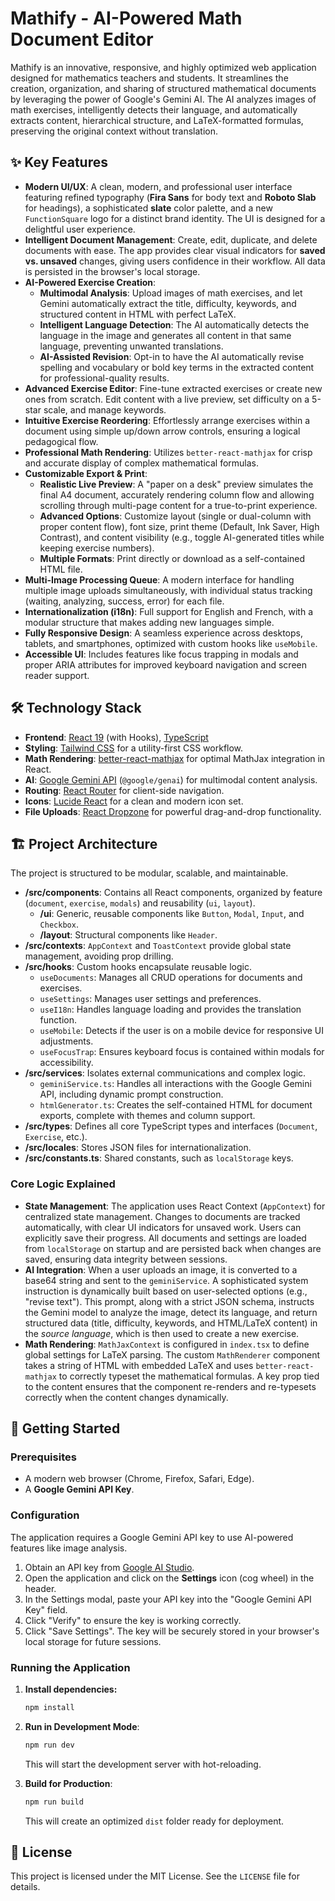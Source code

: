 # Mathify - AI-Powered Math Document Editor

Mathify is an innovative, responsive, and highly optimized web application designed for mathematics teachers and students. It streamlines the creation, organization, and sharing of structured mathematical documents by leveraging the power of Google's Gemini AI. The AI analyzes images of math exercises, intelligently detects their language, and automatically extracts content, hierarchical structure, and LaTeX-formatted formulas, preserving the original context without translation.

## ✨ Key Features

- **Modern UI/UX**: A clean, modern, and professional user interface featuring refined typography (**Fira Sans** for body text and **Roboto Slab** for headings), a sophisticated **slate** color palette, and a new `FunctionSquare` logo for a distinct brand identity. The UI is designed for a delightful user experience.
- **Intelligent Document Management**: Create, edit, duplicate, and delete documents with ease. The app provides clear visual indicators for **saved vs. unsaved** changes, giving users confidence in their workflow. All data is persisted in the browser's local storage.
- **AI-Powered Exercise Creation**: 
  - **Multimodal Analysis**: Upload images of math exercises, and let Gemini automatically extract the title, difficulty, keywords, and structured content in HTML with perfect LaTeX.
  - **Intelligent Language Detection**: The AI automatically detects the language in the image and generates all content in that same language, preventing unwanted translations.
  - **AI-Assisted Revision**: Opt-in to have the AI automatically revise spelling and vocabulary or bold key terms in the extracted content for professional-quality results.
- **Advanced Exercise Editor**: Fine-tune extracted exercises or create new ones from scratch. Edit content with a live preview, set difficulty on a 5-star scale, and manage keywords.
- **Intuitive Exercise Reordering**: Effortlessly arrange exercises within a document using simple up/down arrow controls, ensuring a logical pedagogical flow.
- **Professional Math Rendering**: Utilizes `better-react-mathjax` for crisp and accurate display of complex mathematical formulas.
- **Customizable Export & Print**: 
    - **Realistic Live Preview**: A "paper on a desk" preview simulates the final A4 document, accurately rendering column flow and allowing scrolling through multi-page content for a true-to-print experience.
    - **Advanced Options**: Customize layout (single or dual-column with proper content flow), font size, print theme (Default, Ink Saver, High Contrast), and content visibility (e.g., toggle AI-generated titles while keeping exercise numbers).
    - **Multiple Formats**: Print directly or download as a self-contained HTML file.
- **Multi-Image Processing Queue**: A modern interface for handling multiple image uploads simultaneously, with individual status tracking (waiting, analyzing, success, error) for each file.
- **Internationalization (i18n)**: Full support for English and French, with a modular structure that makes adding new languages simple.
- **Fully Responsive Design**: A seamless experience across desktops, tablets, and smartphones, optimized with custom hooks like `useMobile`.
- **Accessible UI**: Includes features like focus trapping in modals and proper ARIA attributes for improved keyboard navigation and screen reader support.

## 🛠️ Technology Stack

- **Frontend**: [React 19](https://react.dev/) (with Hooks), [TypeScript](https://www.typescriptlang.org/)
- **Styling**: [Tailwind CSS](https://tailwindcss.com/) for a utility-first CSS workflow.
- **Math Rendering**: [better-react-mathjax](https://github.com/fast-reflexes/better-react-mathjax) for optimal MathJax integration in React.
- **AI**: [Google Gemini API](https://ai.google.dev/) (`@google/genai`) for multimodal content analysis.
- **Routing**: [React Router](https://reactrouter.com/) for client-side navigation.
- **Icons**: [Lucide React](https://lucide.dev/) for a clean and modern icon set.
- **File Uploads**: [React Dropzone](https://react-dropzone.js.org/) for powerful drag-and-drop functionality.

## 🏗️ Project Architecture

The project is structured to be modular, scalable, and maintainable.

- **/src/components**: Contains all React components, organized by feature (`document`, `exercise`, `modals`) and reusability (`ui`, `layout`).
  - **/ui**: Generic, reusable components like `Button`, `Modal`, `Input`, and `Checkbox`.
  - **/layout**: Structural components like `Header`.
- **/src/contexts**: `AppContext` and `ToastContext` provide global state management, avoiding prop drilling.
- **/src/hooks**: Custom hooks encapsulate reusable logic.
  - `useDocuments`: Manages all CRUD operations for documents and exercises.
  - `useSettings`: Manages user settings and preferences.
  - `useI18n`: Handles language loading and provides the translation function.
  - `useMobile`: Detects if the user is on a mobile device for responsive UI adjustments.
  - `useFocusTrap`: Ensures keyboard focus is contained within modals for accessibility.
- **/src/services**: Isolates external communications and complex logic.
  - `geminiService.ts`: Handles all interactions with the Google Gemini API, including dynamic prompt construction.
  - `htmlGenerator.ts`: Creates the self-contained HTML for document exports, complete with themes and column support.
- **/src/types**: Defines all core TypeScript types and interfaces (`Document`, `Exercise`, etc.).
- **/src/locales**: Stores JSON files for internationalization.
- **/src/constants.ts**: Shared constants, such as `localStorage` keys.

### Core Logic Explained

- **State Management**: The application uses React Context (`AppContext`) for centralized state management. Changes to documents are tracked automatically, with clear UI indicators for unsaved work. Users can explicitly save their progress. All documents and settings are loaded from `localStorage` on startup and are persisted back when changes are saved, ensuring data integrity between sessions.
- **AI Integration**: When a user uploads an image, it is converted to a base64 string and sent to the `geminiService`. A sophisticated system instruction is dynamically built based on user-selected options (e.g., "revise text"). This prompt, along with a strict JSON schema, instructs the Gemini model to analyze the image, detect its language, and return structured data (title, difficulty, keywords, and HTML/LaTeX content) in the *source language*, which is then used to create a new exercise.
- **Math Rendering**: `MathJaxContext` is configured in `index.tsx` to define global settings for LaTeX parsing. The custom `MathRenderer` component takes a string of HTML with embedded LaTeX and uses `better-react-mathjax` to correctly typeset the mathematical formulas. A key prop tied to the content ensures that the component re-renders and re-typesets correctly when the content changes dynamically.

## 🚀 Getting Started

### Prerequisites

- A modern web browser (Chrome, Firefox, Safari, Edge).
- A **Google Gemini API Key**.

### Configuration

The application requires a Google Gemini API key to use AI-powered features like image analysis.

1.  Obtain an API key from [Google AI Studio](https://makersuite.google.com/app/apikey).
2.  Open the application and click on the **Settings** icon (cog wheel) in the header.
3.  In the Settings modal, paste your API key into the "Google Gemini API Key" field.
4.  Click "Verify" to ensure the key is working correctly.
5.  Click "Save Settings". The key will be securely stored in your browser's local storage for future sessions.

### Running the Application

1.  **Install dependencies:**
    ```bash
    npm install
    ```
2.  **Run in Development Mode**:
    ```bash
    npm run dev
    ```
    This will start the development server with hot-reloading.

3.  **Build for Production**:
    ```bash
    npm run build
    ```
    This will create an optimized `dist` folder ready for deployment.

## 📄 License

This project is licensed under the MIT License. See the `LICENSE` file for details.